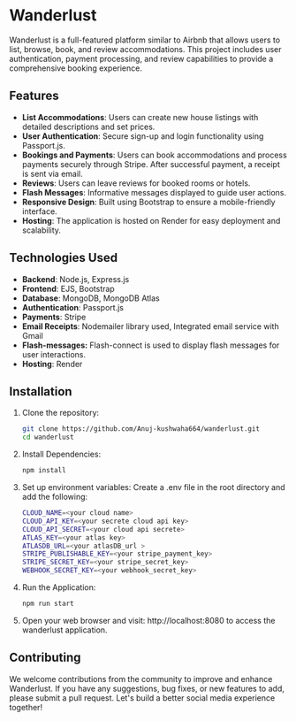 # Wanderlust

Wanderlust is a full-featured platform similar to Airbnb that allows users to list, browse, book, and review accommodations. This project includes user authentication, payment processing, and review capabilities to provide a comprehensive booking experience.

## Features

- **List Accommodations**: Users can create new house listings with detailed descriptions and set prices.
- **User Authentication**: Secure sign-up and login functionality using Passport.js.
- **Bookings and Payments**: Users can book accommodations and process payments securely through Stripe. After successful payment, a receipt is sent via email.
- **Reviews**: Users can leave reviews for booked rooms or hotels.
- **Flash Messages**: Informative messages displayed to guide user actions.
- **Responsive Design**: Built using Bootstrap to ensure a mobile-friendly interface.
- **Hosting**: The application is hosted on Render for easy deployment and scalability.

## Technologies Used

- **Backend**: Node.js, Express.js
- **Frontend**: EJS, Bootstrap
- **Database**: MongoDB, MongoDB Atlas
- **Authentication**: Passport.js
- **Payments**: Stripe
- **Email Receipts**: Nodemailer library used, Integrated email service with Gmail
- **Flash-messages:** Flash-connect is used to display flash messages for user interactions.
- **Hosting**: Render


## Installation

1. Clone the repository:
   ```bash
   git clone https://github.com/Anuj-kushwaha664/wanderlust.git
   cd wanderlust
2. Install Dependencies:
   ```bash
   npm install
3. Set up environment variables: Create a .env file in the root directory and add the following:
   ```bash
   CLOUD_NAME=<your cloud name>
   CLOUD_API_KEY=<your secrete cloud api key>
   CLOUD_API_SECRET=<your cloud api secrete>
   ATLAS_KEY=<your atlas key>
   ATLASDB_URL=<your atlasDB_url >
   STRIPE_PUBLISHABLE_KEY=<your stripe_payment_key>
   STRIPE_SECRET_KEY=<your stripe_secret_key>
   WEBHOOK_SECRET_KEY=<your webhook_secret_key>
4. Run the Application:
   ```bash
   npm run start
5. Open your web browser and visit: http://localhost:8080 to access the wanderlust application.

## Contributing

We welcome contributions from the community to improve and enhance Wanderlust. If you have any suggestions, bug fixes, or new features to add, please submit a pull request. Let's build a better social media experience together!
